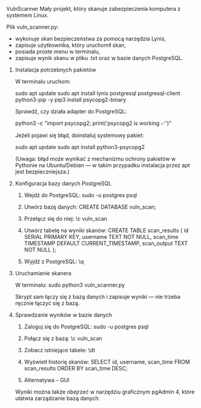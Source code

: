 VulnScanner
Mały projekt, który skanuje zabezpieczenia komputera z systemem Linux.

Plik vuln_scanner.py:
- wykonuje skan bezpieczeństwa za pomocą narzędzia Lynis,
- zapisuje użytkownika, który uruchomił skan,
- posiada proste menu w terminalu,
- zapisuje wynik skanu w pliku .txt oraz w bazie danych PostgreSQL.

1) Instalacja potrzebnych pakietów

    W terminalu uruchom:

    sudo apt update
    sudo apt install lynis postgresql postgresql-client python3-pip -y
    pip3 install psycopg2-binary

    Sprawdź, czy działa adapter do PostgreSQL:

    python3 -c "import psycopg2; print('psycopg2 is working ✅')"

    Jeżeli pojawi się błąd, doinstaluj systemowy pakiet:

    sudo apt update
    sudo apt install python3-psycopg2

    (Uwaga: błąd może wynikać z mechanizmu ochrony pakietów w Pythonie na Ubuntu/Debian — w takim przypadku instalacja przez apt jest bezpieczniejsza.)

2) Konfiguracja bazy danych PostgreSQL

	1. Wejdź do PostgreSQL:
	   sudo -u postgres psql

	2. Utwórz bazę danych:
	   CREATE DATABASE vuln_scan;

	3. Przełącz się do niej:
	   \c vuln_scan

	4. Utwórz tabelę na wyniki skanów:
	   CREATE TABLE scan_results (
	       id SERIAL PRIMARY KEY,
	       username TEXT NOT NULL,
	       scan_time TIMESTAMP DEFAULT CURRENT_TIMESTAMP,
	       scan_output TEXT NOT NULL
	   );

	5. Wyjdź z PostgreSQL:
	   \q

3) Uruchamianie skanera

	W terminalu:
	sudo python3 vuln_scanner.py

	Skrypt sam łączy się z bazą danych i zapisuje wyniki — nie trzeba ręcznie łączyć się z bazą.

4) Sprawdzanie wyników w bazie danych

	1. Zaloguj się do PostgreSQL:
	   sudo -u postgres psql
	
	2. Połącz się z bazą:
	   \c vuln_scan

	3. Zobacz istniejące tabele:
	   \dt

	4. Wyświetl historię skanów:
	   SELECT id, username, scan_time FROM scan_results ORDER BY scan_time DESC;

	5. Alternatywa – GUI

	Wyniki można także obejrzeć w narzędziu graficznym pgAdmin 4, które ułatwia zarządzanie bazą danych.
